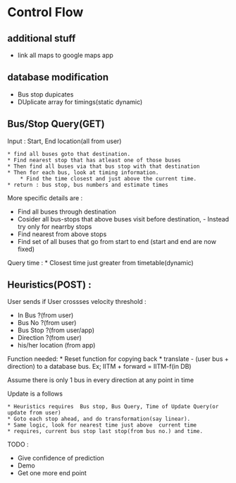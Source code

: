 # Control Flow

additional stuff
----------------
* link all maps to google maps app

database modification 
----------------------
* Bus stop dupicates
* DUplicate array for timings(static dynamic)
	

Bus/Stop Query(GET)
-------------------
Input : Start, End location(all from user)

	* find all buses goto that destination.
	* Find nearest stop that has atleast one of those buses
	* Then find all buses via that bus stop with that destination 
	* Then for each bus, look at timing information.
		* Find the time closest and just above the current time.
	* return : bus stop, bus numbers and estimate times
	
More specific details are :
* Find all buses through destination
* Cosider all bus-stops that above buses visit before destination, - Instead try only for nearrby stops
* Find nearest from above stops
* Find set of all buses that go from start to end (start and end are now fixed)

Query time :
	* Closest time just greater from timetable(dynamic)
	
Heuristics(POST) :
------------------
User sends if User crossses velocity threshold :
* In Bus ?(from user)
* Bus No ?(from user)
* Bus Stop ?(from user/app)
* Direction ?(from user)
* his/her location (from app)

Function needed: 
	* Reset function for copying back
	* translate - (user bus + direction) to a database bus. Ex; IITM + forward = IITM-f(in DB)
	
Assume there is only 1 bus in every direction at any point in time

Update is a follows

	* Heuristics requires  Bus stop, Bus Query, Time of Update Query(or update from user)
	* Goto each stop ahead, and do transformation(say linear). 
	* Same logic, look for nearest time just above  current time 
	* requires, current bus stop last stop(from bus no.) and time.  
		
	

TODO :
* Give confidence of prediction
* Demo
* Get one more end point

